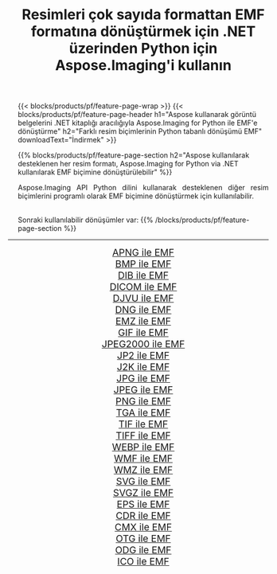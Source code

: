 ﻿---
title: Resimleri çok sayıda formattan EMF formatına dönüştürmek için .NET üzerinden Python için Aspose.Imaging'i kullanın 
weight: 3920
url: /tr/python-net/conversion/to/emf/ 
lang: tr
langdirlevel: 2
locales: zh-hans,ja,it,ru,de,es,fr,nl,id,lt,pl,pt,vi,tr,ko,zh-hant,ar,hi,th,sv,cs,uk,he
description: Aspose.Imaging for Python via .NET library kullanarak çeşitli formatları EMF formatına dönüştürebilirsiniz.
---

{{< blocks/products/pf/feature-page-wrap >}}
{{< blocks/products/pf/feature-page-header h1="Aspose kullanarak görüntü belgelerini .NET kitaplığı aracılığıyla Aspose.Imaging for Python ile EMF'e dönüştürme" h2="Farklı resim biçimlerinin Python tabanlı dönüşümü EMF" downloadText="İndirmek" >}}


{{% blocks/products/pf/feature-page-section  h2="Aspose kullanılarak desteklenen her resim formatı, Aspose.Imaging for Python via .NET kullanılarak EMF biçimine dönüştürülebilir" %}}
<p align=justify>Aspose.Imaging API Python dilini kullanarak desteklenen diğer resim biçimlerini programlı olarak EMF biçimine dönüştürmek için kullanılabilir.</p>
<br/>
Sonraki kullanılabilir dönüşümler var:
{{% /blocks/products/pf/feature-page-section %}}
<div class="container-fluid productfamilypage bg-gray">
    <div class="convertypes bg-gray agp-content section">
        <div class="container">
		<hr style="margin-left:-20px;"/>
		<div class="row other-converters" style="gap: 10px;font-size: 19px;text-align:center;">
		    <div class='col-md-2 other-converter remove-lp remove-rp'><a href="/imaging/tr/python-net/conversion/apng-to-emf/" style="padding:15px;">APNG ile EMF</a></div>
<div class='col-md-2 other-converter remove-lp remove-rp'><a href="/imaging/tr/python-net/conversion/bmp-to-emf/" style="padding:15px;">BMP ile EMF</a></div>
<div class='col-md-2 other-converter remove-lp remove-rp'><a href="/imaging/tr/python-net/conversion/dib-to-emf/" style="padding:15px;">DIB ile EMF</a></div>
<div class='col-md-2 other-converter remove-lp remove-rp'><a href="/imaging/tr/python-net/conversion/dicom-to-emf/" style="padding:15px;">DICOM ile EMF</a></div>
<div class='col-md-2 other-converter remove-lp remove-rp'><a href="/imaging/tr/python-net/conversion/djvu-to-emf/" style="padding:15px;">DJVU ile EMF</a></div>
<div class='col-md-2 other-converter remove-lp remove-rp'><a href="/imaging/tr/python-net/conversion/dng-to-emf/" style="padding:15px;">DNG ile EMF</a></div>
<div class='col-md-2 other-converter remove-lp remove-rp'><a href="/imaging/tr/python-net/conversion/emz-to-emf/" style="padding:15px;">EMZ ile EMF</a></div>
<div class='col-md-2 other-converter remove-lp remove-rp'><a href="/imaging/tr/python-net/conversion/gif-to-emf/" style="padding:15px;">GIF ile EMF</a></div>
<div class='col-md-2 other-converter remove-lp remove-rp'><a href="/imaging/tr/python-net/conversion/jpeg2000-to-emf/" style="padding:15px;">JPEG2000 ile EMF</a></div>
<div class='col-md-2 other-converter remove-lp remove-rp'><a href="/imaging/tr/python-net/conversion/jp2-to-emf/" style="padding:15px;">JP2 ile EMF</a></div>
<div class='col-md-2 other-converter remove-lp remove-rp'><a href="/imaging/tr/python-net/conversion/j2k-to-emf/" style="padding:15px;">J2K ile EMF</a></div>
<div class='col-md-2 other-converter remove-lp remove-rp'><a href="/imaging/tr/python-net/conversion/jpg-to-emf/" style="padding:15px;">JPG ile EMF</a></div>
<div class='col-md-2 other-converter remove-lp remove-rp'><a href="/imaging/tr/python-net/conversion/jpeg-to-emf/" style="padding:15px;">JPEG ile EMF</a></div>
<div class='col-md-2 other-converter remove-lp remove-rp'><a href="/imaging/tr/python-net/conversion/png-to-emf/" style="padding:15px;">PNG ile EMF</a></div>
<div class='col-md-2 other-converter remove-lp remove-rp'><a href="/imaging/tr/python-net/conversion/tga-to-emf/" style="padding:15px;">TGA ile EMF</a></div>
<div class='col-md-2 other-converter remove-lp remove-rp'><a href="/imaging/tr/python-net/conversion/tif-to-emf/" style="padding:15px;">TIF ile EMF</a></div>
<div class='col-md-2 other-converter remove-lp remove-rp'><a href="/imaging/tr/python-net/conversion/tiff-to-emf/" style="padding:15px;">TIFF ile EMF</a></div>
<div class='col-md-2 other-converter remove-lp remove-rp'><a href="/imaging/tr/python-net/conversion/webp-to-emf/" style="padding:15px;">WEBP ile EMF</a></div>
<div class='col-md-2 other-converter remove-lp remove-rp'><a href="/imaging/tr/python-net/conversion/wmf-to-emf/" style="padding:15px;">WMF ile EMF</a></div>
<div class='col-md-2 other-converter remove-lp remove-rp'><a href="/imaging/tr/python-net/conversion/wmz-to-emf/" style="padding:15px;">WMZ ile EMF</a></div>
<div class='col-md-2 other-converter remove-lp remove-rp'><a href="/imaging/tr/python-net/conversion/svg-to-emf/" style="padding:15px;">SVG ile EMF</a></div>
<div class='col-md-2 other-converter remove-lp remove-rp'><a href="/imaging/tr/python-net/conversion/svgz-to-emf/" style="padding:15px;">SVGZ ile EMF</a></div>
<div class='col-md-2 other-converter remove-lp remove-rp'><a href="/imaging/tr/python-net/conversion/eps-to-emf/" style="padding:15px;">EPS ile EMF</a></div>
<div class='col-md-2 other-converter remove-lp remove-rp'><a href="/imaging/tr/python-net/conversion/cdr-to-emf/" style="padding:15px;">CDR ile EMF</a></div>
<div class='col-md-2 other-converter remove-lp remove-rp'><a href="/imaging/tr/python-net/conversion/cmx-to-emf/" style="padding:15px;">CMX ile EMF</a></div>
<div class='col-md-2 other-converter remove-lp remove-rp'><a href="/imaging/tr/python-net/conversion/otg-to-emf/" style="padding:15px;">OTG ile EMF</a></div>
<div class='col-md-2 other-converter remove-lp remove-rp'><a href="/imaging/tr/python-net/conversion/odg-to-emf/" style="padding:15px;">ODG ile EMF</a></div>
<div class='col-md-2 other-converter remove-lp remove-rp'><a href="/imaging/tr/python-net/conversion/ico-to-emf/" style="padding:15px;">ICO ile EMF</a></div>
                </div>
        </div>
    </div>
</div>
<br/>

